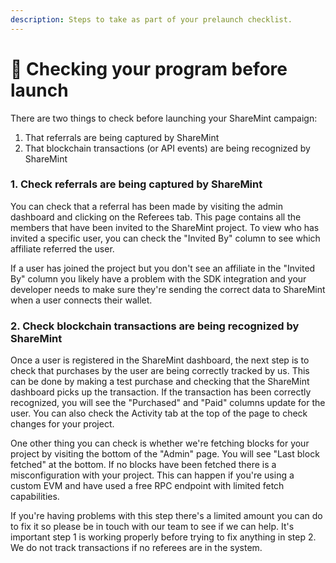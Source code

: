 ```yaml
---
description: Steps to take as part of your prelaunch checklist.
---
```


# 🧪 Checking your program before launch

There are two things to check before launching your ShareMint campaign:

1. That referrals are being captured by ShareMint
2. That blockchain transactions (or API events) are being recognized by ShareMint

### 1. Check referrals are being captured by ShareMint

You can check that a referral has been made by visiting the admin dashboard and clicking on the Referees tab. This page contains all the members that have been invited to the ShareMint project. To view who has invited a specific user, you can check the "Invited By" column to see which affiliate referred the user.

If a user has joined the project but you don't see an affiliate in the "Invited By" column you likely have a problem with the SDK integration and your developer needs to make sure they're sending the correct data to ShareMint when a user connects their wallet.

### 2. Check blockchain transactions are being recognized by ShareMint

Once a user is registered in the ShareMint dashboard, the next step is to check that purchases by the user are being correctly tracked by us. This can be done by making a test purchase and checking that the ShareMint dashboard picks up the transaction. If the transaction has been correctly recognized, you will see the "Purchased" and "Paid" columns update for the user. You can also check the Activity tab at the top of the page to check changes for your project.

One other thing you can check is whether we're fetching blocks for your project by visiting the bottom of the "Admin" page. You will see "Last block fetched" at the bottom. If no blocks have been fetched there is a misconfiguration with your project. This can happen if you're using a custom EVM and have used a free RPC endpoint with limited fetch capabilities.

If you're having problems with this step there's a limited amount you can do to fix it so please be in touch with our team to see if we can help. It's important step 1 is working properly before trying to fix anything in step 2. We do not track transactions if no referees are in the system.

